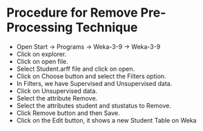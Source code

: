 # Procedure for Remove Pre-Processing Technique
- Open Start -> Programs -> Weka-3-9 -> Weka-3-9
- Click on explorer.
- Click on open file.
- Select Student.arff file and click on open.
- Click on Choose button and select the Filters option.
- In Filters, we have Supervised and Unsupervised data.
- Click on Unsupervised data.
- Select the attribute Remove.
- Select the attributes student and stustatus to Remove.
- Click Remove button and then Save.
- Click on the Edit button, it shows a new Student Table on Weka
